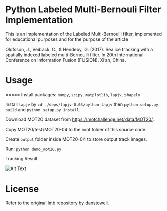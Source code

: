 # Python Labeled Multi-Bernouli Filter Implementation
This is an implementation of the Labeled Multi-Bernoulli filter,
implemented for educational purposes and for the purpose of the article

Olofsson, J., Veibäck, C., & Hendeby, G. (2017). Sea ice tracking with a spatially indexed labeled multi-Bernoulli filter. In 20th International Conference on Information Fusion (FUSION). Xi’an, China.

# Usage
=====
Install packages: `numpy`, `scipy`, `matplotlib`, `lapjv`, `shapely`

Install `lapjv` by `cd ./deps/lapjv-0.03/python-lapjv` then `python setup.py build` and `python setup.py install`.

Download MOT20 dataset from https://motchallenge.net/data/MOT20/.

Copy MOT20/test/MOT20-04 to the root folder of this source code.

Create `output` folder inside MOT20-04 to store output track images.

Run: `python demo_mot20.py`

Tracking Result:

![Alt Text](./MOT20-04/mot20.gif)

# License
Refer to the original [lmb](https://github.com/jonatanolofsson/lmb) repository by [danstowell](https://github.com/jonatanolofsson).
